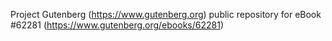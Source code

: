 Project Gutenberg (https://www.gutenberg.org) public repository for eBook #62281 (https://www.gutenberg.org/ebooks/62281)
